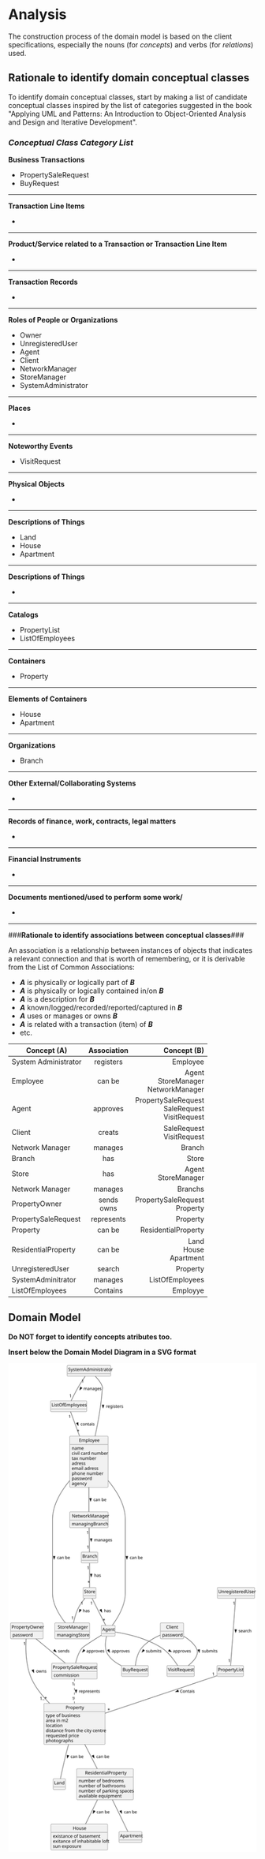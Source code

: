 # Analysis

The construction process of the domain model is based on the client specifications, especially the nouns (for _concepts_) and verbs (for _relations_) used. 

## Rationale to identify domain conceptual classes ##
To identify domain conceptual classes, start by making a list of candidate conceptual classes inspired by the list of categories suggested in the book "Applying UML and Patterns: An Introduction to Object-Oriented Analysis and Design and Iterative Development". 


### _Conceptual Class Category List_ ###

**Business Transactions**

* PropertySaleRequest
* BuyRequest

---

**Transaction Line Items**

*

---

**Product/Service related to a Transaction or Transaction Line Item**

*  

---


**Transaction Records**

*

---  


**Roles of People or Organizations**

* Owner
* UnregisteredUser
* Agent
* Client
* NetworkManager
* StoreManager
* SystemAdministrator


---


**Places**

*  

---

**Noteworthy Events**

* VisitRequest

---


**Physical Objects**

* 

---


**Descriptions of Things**

* Land
* House
* Apartment

--- 


**Descriptions of Things**

*

---


**Catalogs**

* PropertyList
* ListOfEmployees

---


**Containers**

* Property  

---


**Elements of Containers**

* House
* Apartment

---


**Organizations**

* Branch 

---

**Other External/Collaborating Systems**

*  


---


**Records of finance, work, contracts, legal matters**

* 

---


**Financial Instruments**

*  

---


**Documents mentioned/used to perform some work/**

* 
---



###**Rationale to identify associations between conceptual classes**###

An association is a relationship between instances of objects that indicates a relevant connection and that is worth of remembering, or it is derivable from the List of Common Associations: 

+ **_A_** is physically or logically part of **_B_**
+ **_A_** is physically or logically contained in/on **_B_**
+ **_A_** is a description for **_B_**
+ **_A_** known/logged/recorded/reported/captured in **_B_**
+ **_A_** uses or manages or owns **_B_**
+ **_A_** is related with a transaction (item) of **_B_**
+ etc.



| Concept (A) 		          |    Association   	     |                                           Concept (B) |
|-------------------------|:----------------------:|------------------------------------------------------:|
| System Administrator  	 |   registers    		 	    |                                              Employee |
| Employee  	             |     can be    		 	     |             Agent<br/>StoreManager<br/>NetworkManager |
| Agent  	                |    approves    		 	    | PropertySaleRequest<br/>SaleRequest <br/>VisitRequest |
| Client  	               |     creats    		 	     |                          SaleRequest<br/>VisitRequest |
| Network Manager  	      |    manages    		 	     |                                                Branch |
| Branch  	               |      has    		 	       |                                                 Store |
| Store  	                |      has    		 	       |                                Agent<br/>StoreManager |
| Network Manager  	      |    manages    		 	     |                                               Branchs |
| PropertyOwner  	        | sends<br/>owns    		 	 |                      PropertySaleRequest<br/>Property |
| PropertySaleRequest  	  |   represents    		 	   |                                              Property |
| Property  	             |     can be    		 	     |                                   ResidentialProperty |
| ResidentialProperty  	  |     can be    		 	     |                          Land<br/>House<br/>Apartment |
| UnregisteredUser  	     |     search    		 	     |                                              Property |
| SystemAdminitrator      |        manages         |                                       ListOfEmployees |
| ListOfEmployees         |        Contains        |                                              Employye |




## Domain Model

**Do NOT forget to identify concepts atributes too.**

**Insert below the Domain Model Diagram in a SVG format**

![Domain Model](svg/project-domain-model.svg)




